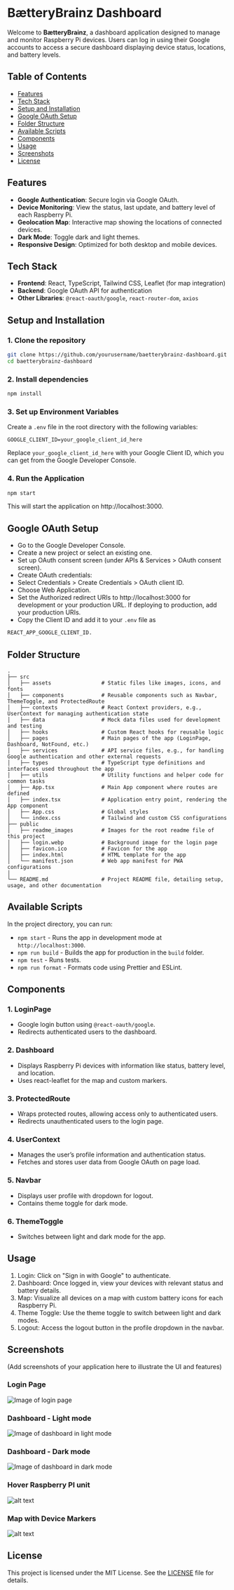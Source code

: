 # BætteryBrainz Dashboard

Welcome to **BætteryBrainz**, a dashboard application designed to manage and monitor Raspberry Pi devices. Users can log in using their Google accounts to access a secure dashboard displaying device status, locations, and battery levels.

## Table of Contents
- [Features](#features)
- [Tech Stack](#tech-stack)
- [Setup and Installation](#setup-and-installation)
- [Google OAuth Setup](#google-oauth-setup)
- [Folder Structure](#folder-structure)
- [Available Scripts](#available-scripts)
- [Components](#components)
- [Usage](#usage)
- [Screenshots](#screenshots)
- [License](#license)

## Features

- **Google Authentication**: Secure login via Google OAuth.
- **Device Monitoring**: View the status, last update, and battery level of each Raspberry Pi.
- **Geolocation Map**: Interactive map showing the locations of connected devices.
- **Dark Mode**: Toggle dark and light themes.
- **Responsive Design**: Optimized for both desktop and mobile devices.

## Tech Stack

- **Frontend**: React, TypeScript, Tailwind CSS, Leaflet (for map integration)
- **Backend**: Google OAuth API for authentication
- **Other Libraries**: `@react-oauth/google`, `react-router-dom`, `axios`

## Setup and Installation

### 1. Clone the repository

```bash
git clone https://github.com/yourusername/baetterybrainz-dashboard.git
cd baetterybrainz-dashboard
```

### 2. Install dependencies
```bash
npm install
```

### 3. Set up Environment Variables
Create a `.env` file in the root directory with the following variables:

```plaintext
GOOGLE_CLIENT_ID=your_google_client_id_here
```

Replace `your_google_client_id_here` with your Google Client ID, which you can get from the Google Developer Console.

### 4. Run the Application
```bash
npm start
```

This will start the application on http://localhost:3000.

## Google OAuth Setup
- Go to the Google Developer Console.
- Create a new project or select an existing one.
- Set up OAuth consent screen (under APIs & Services > OAuth consent screen).
- Create OAuth credentials:
- Select Credentials > Create Credentials > OAuth client ID.
- Choose Web Application.
- Set the Authorized redirect URIs to http://localhost:3000 for development or your production URL. If deploying to production, add your production URIs.
- Copy the Client ID and add it to your `.env` file as 
```bash
REACT_APP_GOOGLE_CLIENT_ID.
```

## Folder Structure
```plaintext
.
├── src
│   ├── assets                # Static files like images, icons, and fonts
│   ├── components            # Reusable components such as Navbar, ThemeToggle, and ProtectedRoute
│   ├── contexts              # React Context providers, e.g., UserContext for managing authentication state
│   ├── data                  # Mock data files used for development and testing
│   ├── hooks                 # Custom React hooks for reusable logic
│   ├── pages                 # Main pages of the app (LoginPage, Dashboard, NotFound, etc.)
│   ├── services              # API service files, e.g., for handling Google authentication and other external requests
│   ├── types                 # TypeScript type definitions and interfaces used throughout the app
│   ├── utils                 # Utility functions and helper code for common tasks
│   ├── App.tsx               # Main App component where routes are defined
│   ├── index.tsx             # Application entry point, rendering the App component
│   ├── App.css               # Global styles
│   └── index.css             # Tailwind and custom CSS configurations
├── public
│   ├── readme_images         # Images for the root readme file of this project
│   ├── login.webp            # Background image for the login page
│   ├── favicon.ico           # Favicon for the app
│   ├── index.html            # HTML template for the app
│   └── manifest.json         # Web app manifest for PWA configurations
│   
└── README.md                 # Project README file, detailing setup, usage, and other documentation
```

## Available Scripts
In the project directory, you can run:

- `npm start` - Runs the app in development mode at `http://localhost:3000`.
- `npm run build` - Builds the app for production in the `build` folder.
- `npm test` - Runs tests.
- `npm run format` - Formats code using Prettier and ESLint.

## Components
### 1. LoginPage
- Google login button using `@react-oauth/google`.
- Redirects authenticated users to the dashboard.
### 2. Dashboard
- Displays Raspberry Pi devices with information like status, battery level, and location.
- Uses react-leaflet for the map and custom markers.
### 3. ProtectedRoute
- Wraps protected routes, allowing access only to authenticated users.
- Redirects unauthenticated users to the login page.
### 4. UserContext
- Manages the user’s profile information and authentication status.
- Fetches and stores user data from Google OAuth on page load.
### 5. Navbar
- Displays user profile with dropdown for logout.
- Contains theme toggle for dark mode.
### 6. ThemeToggle
-  Switches between light and dark mode for the app.

## Usage
1. Login: Click on "Sign in with Google" to authenticate.
2. Dashboard: Once logged in, view your devices with relevant status and battery details.
3. Map: Visualize all devices on a map with custom battery icons for each Raspberry Pi.
4. Theme Toggle: Use the theme toggle to switch between light and dark modes.
5. Logout: Access the logout button in the profile dropdown in the navbar.
## Screenshots
(Add screenshots of your application here to illustrate the UI and features)

### Login Page
![Image of login page](bb-client/public/readme_images/image.png)

### Dashboard - Light mode
![Image of dashboard in light mode](bb-client/public/readme_images/image-1.png)

### Dashboard - Dark mode
![Image of dashboard in dark mode](bb-client/public/readme_images/image-2.png)

### Hover Raspberry PI unit
![alt text](bb-client/public/readme_images/image-3.png)

### Map with Device Markers
![alt text](bb-client/public/readme_images/image-4.png)

## License
This project is licensed under the MIT License. See the [LICENSE](LICENSE) file for details.